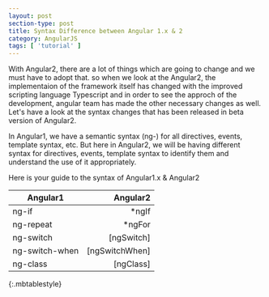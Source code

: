 ```yaml
---
layout: post
section-type: post
title: Syntax Difference between Angular 1.x & 2
category: AngularJS
tags: [ 'tutorial' ]
---
```


With Angular2, there are a lot of things which are going to change and we must have to adopt that.
so when we look at the Angular2, the implementaion of the framework itself has changed with the improved scripting language Typescript and in order to see the approch of the development, angular team has made the other necessary changes as well. Let's have a look at the syntax changes that has been released in beta version of Angular2.

In Angular1, we have a semantic syntax (ng-) for all directives, events, template syntax, etc. But here in Angular2, we will be having different syntax for directives, events, template syntax to identify them and understand the use of it appropriately.

Here is your guide to the syntax of Angular1.x & Angular2

| Angular1 | Angular2 |
| --- |---: |
| ng-if | *ngIf |
| ng-repeat | *ngFor |
| ng-switch | [ngSwitch] |
| ng-switch-when | [ngSwitchWhen] |
| ng-class | [ngClass] |
{:.mbtablestyle}
